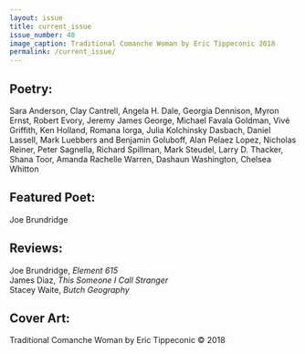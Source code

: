 ```yaml
---
layout: issue
title: current_issue
issue_number: 48
image_caption: Traditional Comanche Woman by Eric Tippeconic 2018
permalink: /current_issue/
---
```


## Poetry:
Sara Anderson, Clay Cantrell, Angela H. Dale, Georgia Dennison, Myron Ernst, Robert Evory, Jeremy James George, Michael Favala Goldman, Vivé Griffith, Ken Holland, Romana Iorga, Julia Kolchinsky Dasbach, Daniel Lassell, Mark Luebbers and Benjamin Goluboff, Alan Pelaez Lopez, Nicholas Reiner, Peter Sagnella, Richard Spillman, Mark Steudel, Larry D. Thacker, Shana Toor, Amanda Rachelle Warren, Dashaun Washington, Chelsea Whitton  

## Featured Poet:
Joe Brundridge  

## Reviews:
Joe Brundridge,  *Element 615*  
James Diaz, *This Someone I Call Stranger*  
Stacey Waite, *Butch Geography*  

## Cover Art:
Traditional Comanche Woman by Eric Tippeconic © 2018  
